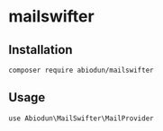 # mailswifter

## Installation

`composer require abiodun/mailswifter`

## Usage

`use Abiodun\MailSwifter\MailProvider`

